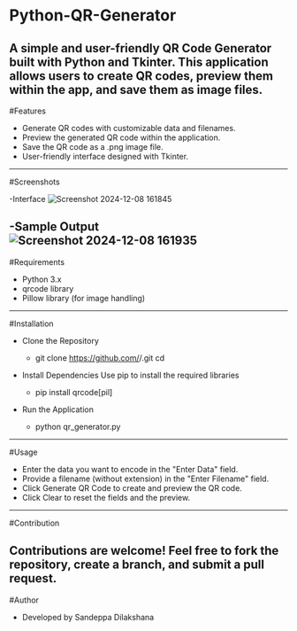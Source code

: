 # Python-QR-Generator
A simple and user-friendly QR Code Generator built with Python and Tkinter. This application allows users to create QR codes, preview them within the app, and save them as image files.
---

#Features
+ Generate QR codes with customizable data and filenames.
+ Preview the generated QR code within the application.
+ Save the QR code as a .png image file.
+ User-friendly interface designed with Tkinter.
---

#Screenshots

-Interface
![Screenshot 2024-12-08 161845](https://github.com/user-attachments/assets/2f2a78db-c4c0-4da9-a28f-9dfbab7940e1)

-Sample Output
![Screenshot 2024-12-08 161935](https://github.com/user-attachments/assets/6e8bbae3-2cb6-4b6f-a5d1-8486752f4442)
---

#Requirements

+ Python 3.x
+ qrcode library
+ Pillow library (for image handling)
---

#Installation

- Clone the Repository
   - git clone https://github.com/<your-username>/<repository-name>.git
cd <repository-name>

- Install Dependencies Use pip to install the required libraries
    - pip install qrcode[pil]

- Run the Application
    - python qr_generator.py
---
#Usage

- Enter the data you want to encode in the "Enter Data" field.
- Provide a filename (without extension) in the "Enter Filename" field.
- Click Generate QR Code to create and preview the QR code.
- Click Clear to reset the fields and the preview.
---

#Contribution

Contributions are welcome! Feel free to fork the repository, create a branch, and submit a pull request.
---

#Author
- Developed by Sandeppa Dilakshana
